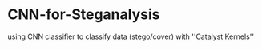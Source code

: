 # CNN-for-Steganalysis
using CNN classifier to classify data (stego/cover) with ''Catalyst Kernels''
